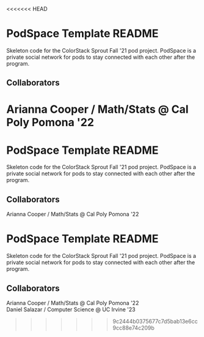 <<<<<<< HEAD
# PodSpace Template README

Skeleton code for the ColorStack Sprout Fall '21 pod project. PodSpace is a private social network for pods to stay connected with each other after the program.

## Collaborators

Arianna Cooper / Math/Stats @ Cal Poly Pomona '22
=======

# PodSpace Template README

Skeleton code for the ColorStack Sprout Fall '21 pod project. PodSpace is a private social network for pods to stay connected with each other after the program.

## Collaborators

Arianna Cooper / Math/Stats @ Cal Poly Pomona '22

# PodSpace Template README

Skeleton code for the ColorStack Sprout Fall '21 pod project. PodSpace is a private social network for pods to stay connected with each other after the program.

## Collaborators

Arianna Cooper / Math/Stats @ Cal Poly Pomona '22  
Daniel Salazar / Computer Science @ UC Irvine '23  

>>>>>>> 9c2444b0375677c7d5bab13e6cc9cc88e74c209b
